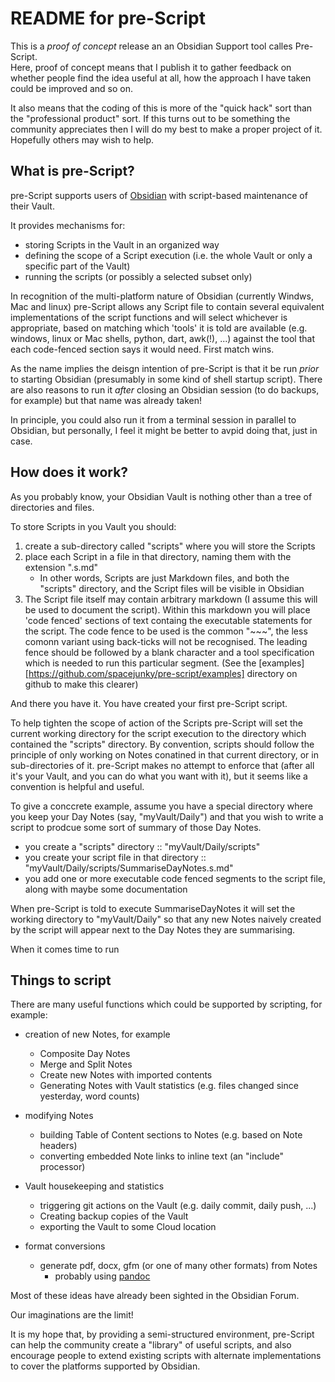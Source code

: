 # README for pre-Script

This is a *proof of concept* release an an Obsidian Support tool calles Pre-Script.  
Here, proof of concept means that I publish it to gather feedback on whether people find the idea useful at all, how the approach I have taken could be improved and so on.

It also means that the coding of this is more of the "quick hack" sort than the "professional product" sort. If this turns out to be something the community appreciates then I will do my best to make a proper project of it. Hopefully others may wish to help. 

## What is pre-Script?

pre-Script supports users of [Obsidian](https://obsidian.md/) with script-based maintenance of their Vault.

It provides mechanisms for:
+ storing Scripts in the Vault in an organized way
+ defining the scope of a Script execution (i.e. the whole Vault or only a specific part of the Vault)
+ running the scripts (or possibly a selected subset only)

In recognition of the multi-platform nature of Obsidian (currently Windws, Mac and linux) pre-Script allows any Script file to contain several equivalent implementations of the script functions and will select whichever is appropriate, based on matching which 'tools' it is told are available (e.g. windows, linux or Mac shells, python, dart, awk(!), ...) against the tool that each code-fenced section says it would need. First match wins.

As the name implies the deisgn intention of pre-Script is that it be run *prior* to starting Obsidian (presumably in some kind of shell startup script). There are also reasons to run it *after* closing an Obsidian session (to do backups, for example) but that name was already taken!

In principle, you could also run it from a terminal session in parallel to Obsidian, but personally, I feel it might be better to avpid doing that, just in case.

## How does it work?

As you probably know, your Obsidian Vault is nothing other than a tree of directories and files.

To store Scripts in you Vault you should:

1. create a sub-directory called "scripts" where you will store the Scripts
2. place each Script in a file in that directory, naming them with the extension ".s.md"
   + In other words, Scripts are just Markdown files, and both the "scripts" directory, and the Script files will be visible in Obsidian
3. The Script file itself may contain arbitrary markdown (I assume this will be used to document the script). 
   Within this markdown you will place 'code fenced' sections of text containg the executable statements for the script. 
   The code fence to be used is the common "~~~", the less comonn variant using back-ticks will not be recognised.
   The leading fence should be followed by a blank character and a tool specification which is needed to run this particular segment.
   (See the [examples][https://github.com/spacejunky/pre-script/examples] directory on github to make this clearer) 

And there you have it. You have created your first pre-Script script.

To help tighten the scope of action of the Scripts pre-Script will set the current working directory for the script execution to the directory which contained the "scripts" directory. By convention, scripts should follow the principle of only working on Notes conatined in that current directory, or in sub-directories of it. pre-Script makes no attempt to enforce that (after all it's your Vault, and you can do what you want with it), but it seems like a convention is helpful and useful.

To give a conccrete example, assume you have a special directory where you keep your Day Notes (say, "myVault/Daily") and that you wish to write a script to prodcue some sort of summary of those Day Notes.

+ you create a "scripts" directory :: "myVault/Daily/scripts"
+ you create your script file in that directory :: "myVault/Daily/scripts/SummariseDayNotes.s.md"
+ you add one or more executable code fenced segments to the script file, along with maybe some documentation

When pre-Script is told to execute SummariseDayNotes it will set the working directory to "myVault/Daily" so that any new Notes naively created by the script will appear next to the Day Notes they are summarising. 

When it comes time to run 

## Things to script

There are many useful functions which could be supported by scripting, for example:

+ creation of new Notes, for example
  + Composite Day Notes
  + Merge and Split Notes
  + Create new Notes with imported contents
  + Generating Notes with Vault statistics (e.g. files changed since yesterday, word counts)

+ modifying Notes
  + building Table of Content sections to Notes (e.g. based on Note headers)
  + converting embedded Note links to inline text (an "include" processor)

+ Vault housekeeping and statistics
  + triggering git actions on the Vault (e.g. daily commit, daily push, ...)
  + Creating backup copies of the Vault
  + exporting the Vault to some Cloud location

+ format conversions
  + generate pdf, docx, gfm (or one of many other formats) from Notes
    + probably using [pandoc](https://pandoc.org/)

Most of these ideas have already been sighted in the Obsidian Forum.

Our imaginations are the limit!

It is my hope that, by providing a semi-structured environment, pre-Script can help the community create a "library" of useful scripts,
and also encourage people to extend existing scripts with alternate implementations to cover the platforms supported by Obsidian.
